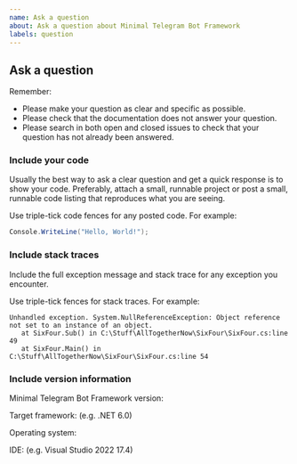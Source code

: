 ```yaml
---
name: Ask a question
about: Ask a question about Minimal Telegram Bot Framework
labels: question
---
```


## Ask a question

Remember:

* Please make your question as clear and specific as possible.
* Please check that the documentation does not answer your question.
* Please search in both open and closed issues to check that your question has not already been answered.

### Include your code

Usually the best way to ask a clear question and get a quick response is to show your code. Preferably, attach a small,
runnable project or post a small, runnable code listing that reproduces what you are seeing.

Use triple-tick code fences for any posted code. For example:

```C#
Console.WriteLine("Hello, World!");
```

### Include stack traces

Include the full exception message and stack trace for any exception you encounter.

Use triple-tick fences for stack traces. For example:

```
Unhandled exception. System.NullReferenceException: Object reference not set to an instance of an object.
   at SixFour.Sub() in C:\Stuff\AllTogetherNow\SixFour\SixFour.cs:line 49
   at SixFour.Main() in C:\Stuff\AllTogetherNow\SixFour\SixFour.cs:line 54
```

### Include version information

Minimal Telegram Bot Framework version:

Target framework: (e.g. .NET 6.0)

Operating system:

IDE: (e.g. Visual Studio 2022 17.4)
